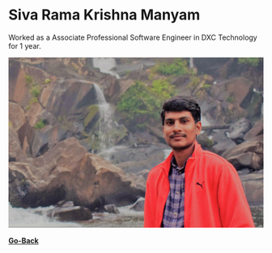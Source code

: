 # Siva Rama Krishna Manyam

Worked as a Associate Professional Software Engineer in DXC Technology for 1 year.

 ![Profile](srkpic.JPG)

 **[Go-Back](README.md)**
